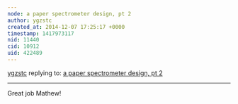 ```yaml
---
node: a paper spectrometer design, pt 2
author: ygzstc
created_at: 2014-12-07 17:25:17 +0000
timestamp: 1417973117
nid: 11440
cid: 10912
uid: 422489
---
```




[ygzstc](../profile/ygzstc) replying to: [a paper spectrometer design, pt 2](../notes/mathew/12-06-2014/a-paper-spectrometer-design-pt-2)

----
Great job Mathew!